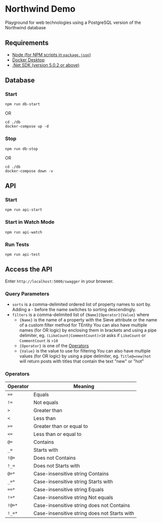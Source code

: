 # Northwind Demo

Playground for web technologies using a PostgreSQL version of the Northwind database

## Requirements

- [Node (for NPM scripts in `package.json`)](https://nodejs.org/en/)
- [Docker Desktop](https://www.docker.com/products/docker-desktop)
- [.Net SDK (version 5.0.2 or above)](https://dotnet.microsoft.com/download/dotnet-core)

## Database

### Start

```shell-script
npm run db-start
```

OR

```shell-script
cd ./db
docker-compose up -d
```

### Stop

```shell-script
npm run db-stop
```

OR

```shell-script
cd ./db
docker-compose down -v
```

## API

### Start

```shell-script
npm run api-start
```

### Start in Watch Mode

```shell-script
npm run api-watch
```

### Run Tests

```shell-script
npm run api-test
```

## Access the API

Enter `http://localhost:5000/swagger` in your browser.

### Query Parameters

- `sorts` is a comma-delimited ordered list of property names to sort by. Adding a - before the name switches to sorting descendingly.
- `filters` is a comma-delimited list of `{Name}{Operator}{Value}` where
  - `{Name}` is the name of a property with the Sieve attribute or the name of a custom filter method for TEntity
    You can also have multiple names (for OR logic) by enclosing them in brackets and using a pipe delimiter, eg. `(LikeCount|CommentCount)>10` asks if `LikeCount` or `CommentCount` is `>10`
  - `{Operator}` is one of the [Operators](#operators)
  - `{Value}` is the value to use for filtering
    You can also have multiple values (for OR logic) by using a pipe delimiter, eg. `Title@=new|hot` will return posts with titles that contain the text "new" or "hot"

### Operators

| Operator | Meaning                                      |
| -------- | -------------------------------------------- |
| `==`     | Equals                                       |
| `!=`     | Not equals                                   |
| `>`      | Greater than                                 |
| `<`      | Less than                                    |
| `>=`     | Greater than or equal to                     |
| `<=`     | Less than or equal to                        |
| `@=`     | Contains                                     |
| `_=`     | Starts with                                  |
| `!@=`    | Does not Contains                            |
| `!_=`    | Does not Starts with                         |
| `@=*`    | Case-insensitive string Contains             |
| `_=*`    | Case-insensitive string Starts with          |
| `==*`    | Case-insensitive string Equals               |
| `!=*`    | Case-insensitive string Not equals           |
| `!@=*`   | Case-insensitive string does not Contains    |
| `!_=*`   | Case-insensitive string does not Starts with |
